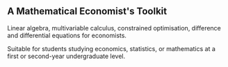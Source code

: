 ## A Mathematical Economist's Toolkit

Linear algebra, multivariable calculus, constrained optimisation, difference and differential equations for economists.

Suitable for students studying economics, statistics, or mathematics at a first or second-year undergraduate level.
